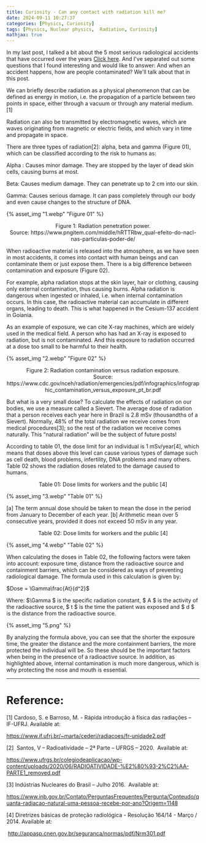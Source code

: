 ```yaml
---
title: Curiosity - Can any contact with radiation kill me?
date: 2024-09-11 10:27:37
categories: [Physics, Curiosity]
tags: [Physics, Nuclear physics,  Radiation, Curiosity]
mathjax: true
---
```


In my last post, I talked a bit about the 5 most serious radiological accidents that have occurred over the years [Click here](https://scientistsnotes.github.io/2024/09/11/post-12/). And I've separated out some questions that I found interesting and would like to answer: And when an accident happens, how are people contaminated?  We'll talk about that in this post.

We can briefly describe radiation as a physical phenomenon that can be defined as energy in motion, i.e. the propagation of a particle between two points in space, either through a vacuum or through any material medium. [1]

Radiation can also be transmitted by electromagnetic waves, which are waves originating from magnetic or electric fields, and which vary in time and propagate in space.

There are three types of radiation[2]: alpha, beta and gamma (Figure 01), which can be classified according to the risk to humans as:

Alpha : Causes minor damage.  They are stopped by the layer of dead skin cells, causing burns at most.

Beta: Causes medium damage.  They can penetrate up to 2 cm into our skin.

Gamma: Causes serious damage.  It can pass completely through our body and even cause changes to the structure of DNA.

{% asset_img "1.webp" "Figure 01" %}
<p style="text-align: center;">
  Figure 1: Radiation penetration power.  <br>
  Source: https://www.pngitem.com/middle/hRTTRbw_qual-efeito-do-nacl-nas-particulas-poder-de/  </p>


When radioactive material is released into the atmosphere, as we have seen in most accidents, it comes into contact with human beings and can contaminate them or just expose them.  There is a big difference between contamination and exposure (Figure 02).

For example, alpha radiation stops at the skin layer, hair or clothing, causing only external contamination, thus causing burns. Alpha radiation is dangerous when ingested or inhaled, i.e. when internal contamination occurs.  In this case, the radioactive material can accumulate in different organs, leading to death.  This is what happened in the Cesium-137 accident in Goiania.

As an example of exposure, we can cite X-ray machines, which are widely used in the medical field. A person who has had an X-ray is exposed to radiation, but is not contaminated. And this exposure to radiation occurred at a dose too small to be harmful to their health.

{% asset_img "2.webp" "Figure 02" %}
<p style="text-align: center;">
  Figure 2: Radiation contamination versus radiation exposure.  <br>
  Source: https://www.cdc.gov/nceh/radiation/emergencies/pdf/infographics/infographic_contamination_versus_exposure_pt_br.pdf </p>

But what is a very small dose? To calculate the effects of radiation on our bodies, we use a measure called a Sievert.  The average dose of radiation that a person receives each year here in Brazil is 2.8 mSv (thousandths of a Sievert). Normally, 48% of the total radiation we receive comes from medical procedures[3]; so the rest of the radiation we receive comes naturally. This “natural radiation” will be the subject of future posts!

 According to table 01, the dose limit for an individual is 1 mSv/year[4], which means that doses above this level can cause various types of damage such as cell death, blood problems, infertility, DNA problems and many others.  Table 02 shows the radiation doses related to the damage caused to humans.


<p style="text-align: center;">
  Table 01: Dose limits for workers and the public [4]</p>
{% asset_img "3.webp" "Table 01" %}

[a] The term annual dose should be taken to mean the dose in the period from January to December of each year. [b] Arithmetic mean over 5 consecutive years, provided it does not exceed 50 mSv in any year.

<p style="text-align: center;">
  Table 02: Dose limits for workers and the public [4]</p>
{% asset_img "4.webp" "Table 02" %}

When calculating the doses in Table 02, the following factors were taken into account: exposure time, distance from the radioactive source and containment barriers, which can be considered as ways of preventing radiological damage.  The formula used in this calculation is given by:

$Dose = \Gamma\frac{At}{d^2}$

Where: $\Gamma $ is the specific radiation constant, $ A $ is the activity of the radioactive source, $ t $ is the time the patient was exposed and $ d $ is the distance from the radioactive source.

{% asset_img "5.png" %}

By analyzing the formula above, you can see that the shorter the exposure time, the greater the distance and the more containment barriers, the more protected the individual will be. So these should be the important factors when being in the presence of a radioactive source. In addition, as highlighted above, internal contamination is much more dangerous, which is why protecting the nose and mouth is essential.

---
# Reference:

[1] Cardoso, S. e Barroso, M. - Rápida introdução à física das radiações – IF-UFRJ. Available at:

https://www.if.ufrj.br/~marta/cederj/radiacoes/fr-unidade2.pdf

[2]  Santos, V – Radioatividade – 2ª Parte – UFRGS – 2020.  Available at:

https://www.ufrgs.br/colegiodeaplicacao/wp-content/uploads/2020/06/RADIOATIVIDADE-%E2%80%93-2%C2%AA-PARTE1_removed.pdf

[3] Indústrias Nucleares do Brasil – Julho 2016.  Available at:

https://www.inb.gov.br/Contato/PerguntasFrequentes/Pergunta/Conteudo/quanta-radiacao-natural-uma-pessoa-recebe-por-ano?Origem=1148

[4] Diretrizes básicas de proteção radiológica - Resolução 164/14 - Março / 2014. Available at:

 http://appasp.cnen.gov.br/seguranca/normas/pdf/Nrm301.pdf